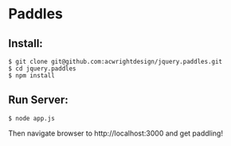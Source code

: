 Paddles
=======

Install:
-------

    $ git clone git@github.com:acwrightdesign/jquery.paddles.git
    $ cd jquery.paddles
    $ npm install

Run Server:
-----------

    $ node app.js    

Then navigate browser to http://localhost:3000 and get paddling!
